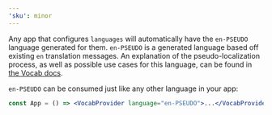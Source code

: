 ```yaml
---
'sku': minor
---
```


Any app that configures `languages` will automatically have the `en-PSEUDO` language generated for them.
`en-PSEUDO` is a generated language based off existing `en` translation messages.
An explanation of the pseudo-localization process, as well as possible use cases for this language, can be found in [the Vocab docs].

`en-PSEUDO` can be consumed just like any other language in your app:

```jsx
const App = () => <VocabProvider language="en-PSEUDO">...</VocabProvider>;
```

[the vocab docs]: https://github.com/seek-oss/vocab#pseudo-localization
